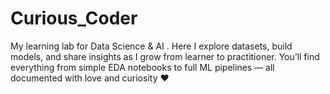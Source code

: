 # Curious_Coder
My learning lab for Data Science &amp; AI . Here I explore datasets, build models, and share insights as I grow from learner to practitioner. You’ll find everything from simple EDA notebooks to full ML pipelines — all documented with love and curiosity ❤️
